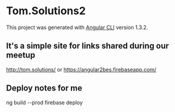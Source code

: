 # Tom.Solutions2

This project was generated with [Angular CLI](https://github.com/angular/angular-cli) version 1.3.2.

## It's a simple site for links shared during our meetup
http://tom.solutions/
or 
https://angular2bes.firebaseapp.com/


## Deploy notes for me

ng build --prod
firebase deploy
